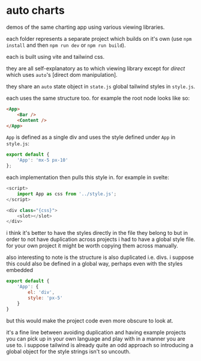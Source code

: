 # auto charts

demos of the same charting app using various viewing libraries.

each folder represents a separate project which builds
on it's own (use `npm install` and then `npm run dev` or
`npm run build`).

each is built using vite and tailwind css.

they are all self-explanatory as to which viewing library 
except for _direct_ which uses `auto`'s [direct dom manipulation].

they share an `auto` state object in `state.js`
global tailwind styles in `style.js`.

each uses the same structure too. for example
the root node looks like so:

```html
<App>
    <Bar />
    <Content />
</App>
```

`App` is defined as a single div and uses the style
defined under `App` in `style.js`:

```js
export default {
    'App': 'mx-5 px-10'
};
```

each implementation then pulls this style in. for example
in svelte:

```js
<script>
    import App as css from '../style.js';
</script>

<div class="{css}">
    <slot></slot>
</div>
```

i think it's better to have the styles directly in the
file they belong to but in order to not have duplication
across projects i had to have a global style file. for
your own project it might be worth copying them across
manually.

also interesting to note is the structure is also
duplicated i.e. divs. i suppose this could also be
defined in a global way, perhaps even with the styles
embedded

```js
export default {
    'App': {
        el: 'div',
        style: 'px-5'
    }
}
```

but this would make the project code even more
obscure to look at.

it's a fine line between avoiding duplication
and having example projects you can pick up
in your own language and play with in a manner
you are use to. i suppose tailwind is already
quite an odd approach so introducing a global
object for the style strings isn't so uncouth.
